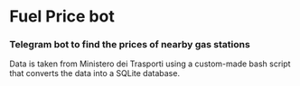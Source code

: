# Fuel Price bot

### Telegram bot to find the prices of nearby gas stations

Data is taken from Ministero dei Trasporti using a custom-made bash script that converts the data into a SQLite database.
